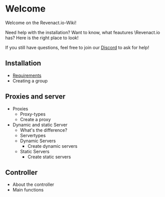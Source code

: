 <!-- TITLE: Welcome -->
<!-- SUBTITLE: The Revenact.io Wiki -->

# Welcome
Welcome on the Revenact.io-Wiki!

Need help with the installation? Want to know, what feautures \Revenact.io has?
Here is the right place to look!

If you still have questions, feel free to join our [Discord](https://discord.gg/ScvktPH) to ask for help!

## Installation
* [Requirements](requirements)
* Creating a group
## Proxies and server
* Proxies
   *  Proxy-types
   *  Create a proxy
* Dynamic and static Server
   * What's the difference?
   * Servertypes
   * Dynamic Servers
      * Create dynamic servers
   * Static Servers
      * Create static servers
## Controller
* About the controller
* Main functions